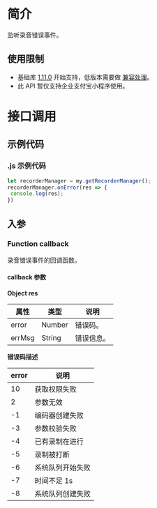 # 简介
监听录音错误事件。

## 使用限制

- 基础库 [1.11.0](https://opendocs.alipay.com/mini/framework/lib) 开始支持，低版本需要做 [兼容处理](https://docs.alipay.com/mini/framework/compatibility)。
- 此 API 暂仅支持企业支付宝小程序使用。

# 接口调用

## 示例代码

### .js 示例代码
```javascript
let recorderManager = my.getRecorderManager();
recorderManager.onError(res => {
 console.log(res);
})
```

## 入参

### Function callback
录音错误事件的回调函数。

#### callback 参数
**Object res**

| **属性** | **类型** | **说明** |
| --- | --- | --- |
| error | Number | 错误码。 |
| errMsg | String | 错误信息。 |

**错误码描述**

| **error** | **说明** |
| --- | --- |
| 10 | 获取权限失败 |
| 2 | 参数无效 |
| -1	 | 编码器创建失败 |
| -3 | 参数校验失败 |
| -4 | 已有录制在进行 |
| -5 | 录制被打断 |
| -6 | 系统队列开始失败 |
| -7 | 时间不足 1s |
| -8 | 系统队列创建失败 |
